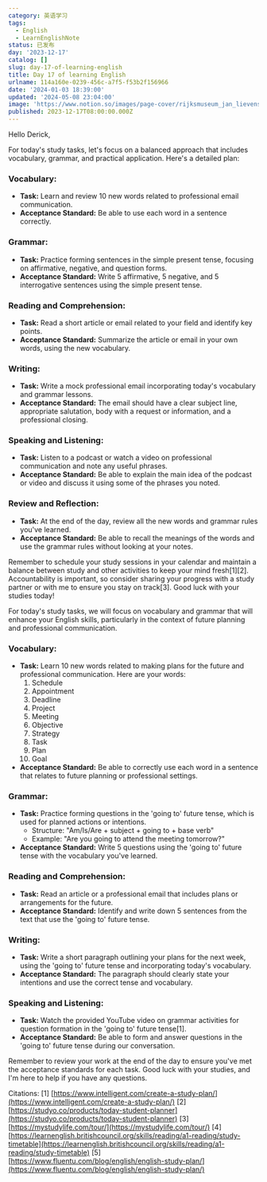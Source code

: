 ```yaml
---
category: 英语学习
tags:
  - English
  - LearnEnglishNote
status: 已发布
day: '2023-12-17'
catalog: []
slug: day-17-of-learning-english
title: Day 17 of learning English
urlname: 114a160e-0239-456c-a7f5-f53b2f156966
date: '2024-01-03 18:39:00'
updated: '2024-05-08 23:04:00'
image: 'https://www.notion.so/images/page-cover/rijksmuseum_jan_lievens_1627.jpg'
published: 2023-12-17T08:00:00.000Z
---
```


Hello Derick,


For today's study tasks, let's focus on a balanced approach that includes vocabulary, grammar, and practical application. Here's a detailed plan:


### Vocabulary:

- **Task:** Learn and review 10 new words related to professional email communication.
- **Acceptance Standard:** Be able to use each word in a sentence correctly.

### Grammar:

- **Task:** Practice forming sentences in the simple present tense, focusing on affirmative, negative, and question forms.
- **Acceptance Standard:** Write 5 affirmative, 5 negative, and 5 interrogative sentences using the simple present tense.

### Reading and Comprehension:

- **Task:** Read a short article or email related to your field and identify key points.
- **Acceptance Standard:** Summarize the article or email in your own words, using the new vocabulary.

### Writing:

- **Task:** Write a mock professional email incorporating today's vocabulary and grammar lessons.
- **Acceptance Standard:** The email should have a clear subject line, appropriate salutation, body with a request or information, and a professional closing.

### Speaking and Listening:

- **Task:** Listen to a podcast or watch a video on professional communication and note any useful phrases.
- **Acceptance Standard:** Be able to explain the main idea of the podcast or video and discuss it using some of the phrases you noted.

### Review and Reflection:

- **Task:** At the end of the day, review all the new words and grammar rules you've learned.
- **Acceptance Standard:** Be able to recall the meanings of the words and use the grammar rules without looking at your notes.

Remember to schedule your study sessions in your calendar and maintain a balance between study and other activities to keep your mind fresh[1][2]. Accountability is important, so consider sharing your progress with a study partner or with me to ensure you stay on track[3]. Good luck with your studies today!


For today's study tasks, we will focus on vocabulary and grammar that will enhance your English skills, particularly in the context of future planning and professional communication.


### Vocabulary:

- **Task:** Learn 10 new words related to making plans for the future and professional communication. Here are your words:
	1. Schedule
	2. Appointment
	3. Deadline
	4. Project
	5. Meeting
	6. Objective
	7. Strategy
	8. Task
	9. Plan
	10. Goal
- **Acceptance Standard:** Be able to correctly use each word in a sentence that relates to future planning or professional settings.

### Grammar:

- **Task:** Practice forming questions in the 'going to' future tense, which is used for planned actions or intentions.
	- Structure: "Am/Is/Are + subject + going to + base verb"
	- Example: "Are you going to attend the meeting tomorrow?"
- **Acceptance Standard:** Write 5 questions using the 'going to' future tense with the vocabulary you've learned.

### Reading and Comprehension:

- **Task:** Read an article or a professional email that includes plans or arrangements for the future.
- **Acceptance Standard:** Identify and write down 5 sentences from the text that use the 'going to' future tense.

### Writing:

- **Task:** Write a short paragraph outlining your plans for the next week, using the 'going to' future tense and incorporating today's vocabulary.
- **Acceptance Standard:** The paragraph should clearly state your intentions and use the correct tense and vocabulary.

### Speaking and Listening:

- **Task:** Watch the provided YouTube video on grammar activities for question formation in the 'going to' future tense[1].
- **Acceptance Standard:** Be able to form and answer questions in the 'going to' future tense during our conversation.

Remember to review your work at the end of the day to ensure you've met the acceptance standards for each task. Good luck with your studies, and I'm here to help if you have any questions.


Citations:
[1] [https://www.intelligent.com/create-a-study-plan/](https://www.intelligent.com/create-a-study-plan/)
[2] [https://studyo.co/products/today-student-planner](https://studyo.co/products/today-student-planner)
[3] [https://mystudylife.com/tour/](https://mystudylife.com/tour/)
[4] [https://learnenglish.britishcouncil.org/skills/reading/a1-reading/study-timetable](https://learnenglish.britishcouncil.org/skills/reading/a1-reading/study-timetable)
[5] [https://www.fluentu.com/blog/english/english-study-plan/](https://www.fluentu.com/blog/english/english-study-plan/)

